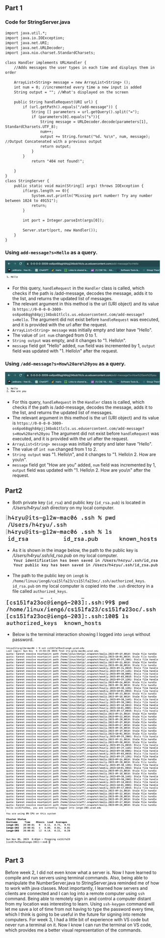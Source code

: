 ## Part 1
### Code for StringServer.java
```
import java.util.*;
import java.io.IOException;
import java.net.URI;
import java.net.URLDecoder;
import java.nio.charset.StandardCharsets;

class Handler implements URLHandler {
    //Adds messages the user types in each time and displays them in order
    
    ArrayList<String> message = new ArrayList<String> ();
    int num = 0; //incremented every time a new input is added
    String output = ""; //What's displayed on the screen

    public String handleRequest(URI url) {
        if (url.getPath().equals("/add-message")) {
            String [] parameters = url.getQuery().split("=");
            if (parameters[0].equals("s")){
                String message = URLDecoder.decode(parameters[1], StandardCharsets.UTF_8);
                num++; 
                output += String.format("%d. %s\n", num, message); //Output Concatenated with a previous output
                return output;
            } 
        }
            return "404 not found!";
        
    }
}
class StringServer {
    public static void main(String[] args) throws IOException {
        if(args.length == 0){
            System.out.println("Missing port number! Try any number between 1024 to 49151");
            return;
        }

        int port = Integer.parseInt(args[0]);

        Server.start(port, new Handler());
    }
}
```

### Using `add-message?s=Hello` as a query.
![image](Hello.png)
- For this query, `handleRequest` in the `Handler` class is called, which checks if the path is /add-message, decodes the message, adds it to the list, and returns the updated list of messages.
- The relevant argument in this method is the url (URI object) and its value is `https://0-0-0-0-3009-os6po68qgh84pjj34bob1tlcls.us.edusercontent.com/add-message?s=Hello`. The argument did not exist before `handleRequest` was executed, and it is provided with the url after the request.
- `ArrayList<String> message` was initially empty and later have "Hello".
- The value of `int num` changed from 0 to 1.
- `String output` was empty, and it changes to "1. Hello\n".
- `message` field got "Hello" added, `num` field was incremented by 1, `output` field was updated with "1. Hello\n" after the request.

### Using `/add-message?s=How%20are%20you` as a query.
![image](Howru.png)
- For this query, `handleRequest` in the `Handler` class is called, which checks if the path is /add-message, decodes the message, adds it to the list, and returns the updated list of messages. 
- The relevant argument in this method is the url (URI object) and its value is `https://0-0-0-0-3009-os6po68qgh84pjj34bob1tlcls.us.edusercontent.com/add-message?s=How%20are%20you` The argument did not exist before `handleRequest` was executed, and it is provided with the url after the request.
- `ArrayList<String> message` was initially empty and later have "Hello".
- The value of `int num` changed from 1 to 2.
- `String output` was "1. Hello\n", and it changes to "1. Hello\n 2. How are you\n".
- `message` field got "How are you" added, `num` field was incremented by 1, `output` field was updated with "1. Hello\n 2. How are you\n" after the request.


## Part2
- Both private key (`id_rsa`) and public key (`id_rsa.pub`) is located in */Users/h4ryu/.ssh* directory on my local computer.

![image](privatekey.png)

- As it is shown in the image below, the path to the public key is */Users/h4ryu/.ssh/id_rsa.pub* on my local computer.
![image](publickey.png)

- The path to the public key on `ieng6` is `/home/linux/ieng6/ca15lfa23/cs15lfa23oc/.ssh/authorized_keys`. `id_rsa.pub` on my local computer is copied into the `.ssh` directory in a file called `authorized_keys`.
  
![image](authorizedkeys.png)

- Below is the terminal interaction showing I logged into `ieng6` without password.

![image](loginnopw.png)


## Part 3
Before week 2, I did not even know what a server is. Now I have learned to compile and run servers using terminal commands. Also, being able to manipulate the NumberServer.java to StringServer.java reminded me of how to work with java classes. Most importantly, I learned how servers and clients are connected and I can log into a remote computer using `ssh` command. Being able to remotely sign in and control a computer distant from my location was interesting to learn. Using `ssh-keygen` command will let me save a lot of time from not having to type the password every time, which I think is going to be useful in the future for signing into remote computers. For week 3, I had a little bit of experience with VS code but never run a terminal on it. Now I know I can run the terminal on VS code, which provides me a better visual representation of the commands.
